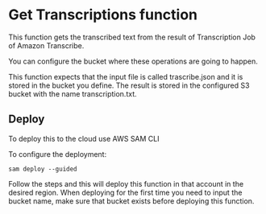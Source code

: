 # Get Transcriptions function

This function gets the transcribed text from the result of Transcription Job of Amazon Transcribe.

You can configure the bucket where these operations are going to happen.

This function expects that the input file is called trascribe.json and it is stored in the bucket you define.
The result is stored in the configured S3 bucket with the name transcription.txt.

## Deploy

To deploy this to the cloud use AWS SAM CLI

To configure the deployment:

```
sam deploy --guided
```

Follow the steps and this will deploy this function in that account in the desired region.
When deploying for the first time you need to input the bucket name, make sure that bucket exists before deploying this function.
